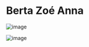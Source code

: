 # Berta Zoé Anna
![image](https://github.com/Wendesday36/Kiralynok/assets/115298982/7ea6a09c-0310-4a15-9d3b-6bebb192a88a)

![image](https://github.com/Wendesday36/Kiralynok/assets/115298982/998950b7-0fa9-4a65-8053-771d39abd7ae)


